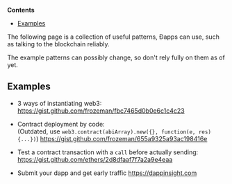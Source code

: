 <!-- START doctoc generated TOC please keep comment here to allow auto update -->
<!-- DON'T EDIT THIS SECTION, INSTEAD RE-RUN doctoc TO UPDATE -->
**Contents**

- [Examples](#examples)

<!-- END doctoc generated TOC please keep comment here to allow auto update -->

The following page is a collection of useful patterns, Ðapps can use, such as talking to the blockchain reliably.

The example patterns can possibly change, so don't rely fully on them as of yet.

## Examples

- 3 ways of instantiating web3:   
https://gist.github.com/frozeman/fbc7465d0b0e6c1c4c23

- Contract deployment by code:    
(Outdated, use `web3.contract(abiArray).new({}, function(e, res){...})`)
https://gist.github.com/frozeman/655a9325a93ac198416e

- Test a contract transaction with a `call` before actually sending:
https://gist.github.com/ethers/2d8dfaaf7f7a2a9e4eaa

- Submit your dapp and get early traffic
https://dappinsight.com